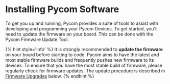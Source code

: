 # Installing Pycom Software

To get you up and running, Pycom provides a suite of tools to assist with developing and programming your Pycom Devices. To get started, you'll need to update the firmware on your board. This can be done with the Pycom Firmware Update Tool.

{% hint style='info' %}
It is strongly recommended to **update the firmware** on your board before starting to code. Pycom aims to have the latest and most stable firmware builds and frequently pushes new firmware to its devices. To ensure that you have the most stable build of firmware, please regularly check for firmware updates. The update procedure is described in [Firmware Upgrades](firmware.md) below.
{% endhint %}
